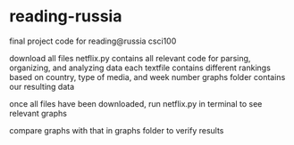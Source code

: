 # reading-russia
final project code for reading@russia csci100

download all files
netflix.py contains all relevant code for parsing, organizing, and analyzing data
each textfile contains different rankings based on country, type of media, and week number
graphs folder contains our resulting data

once all files have been downloaded, run netflix.py in terminal to see relevant graphs

compare graphs with that in graphs folder to verify results
